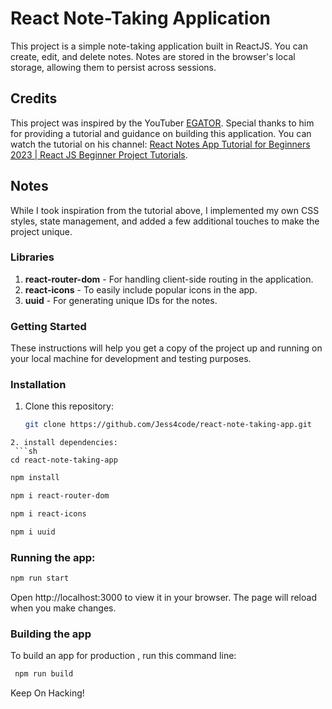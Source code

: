 # React Note-Taking Application

This project is a simple note-taking application built in ReactJS. You can create, edit, and delete notes. Notes are stored in the browser's local storage, allowing them to persist across sessions.

## Credits

This project was inspired by the YouTuber [EGATOR](https://www.youtube.com/@EGATORTUTORIALS). Special thanks to him for providing a tutorial and guidance on building this application. You can watch the tutorial on his channel: [React Notes App Tutorial for Beginners 2023 | React JS Beginner Project Tutorials](https://www.youtube.com/watch?v=_3ooazcK4TI).

## Notes

While I took inspiration from the tutorial above, I implemented my own CSS styles, state management, and added a few additional touches to make the project unique.

### Libraries

1. **react-router-dom** - For handling client-side routing in the application.
2. **react-icons** - To easily include popular icons in the app.
3. **uuid** - For generating unique IDs for the notes.

### Getting Started

These instructions will help you get a copy of the project up and running on your local machine for development and testing purposes.

### Installation 

1. Clone this repository:
   ```sh
   git clone https://github.com/Jess4code/react-note-taking-app.git
  ```
2. install dependencies:
   ```sh
  cd react-note-taking-app
  ```
   ```sh
  npm install
  ```
   ```sh
  npm i react-router-dom
  ```
   ```sh
  npm i react-icons
  ```
   ```sh
  npm i uuid
  ```

### Running the app:

   ```sh
  npm run start
  ```

Open http://localhost:3000 to view it in your browser. The page will reload when you make changes.

### Building the app

To build an app for production , run this command line:
```sh
 npm run build
```
Keep On Hacking!